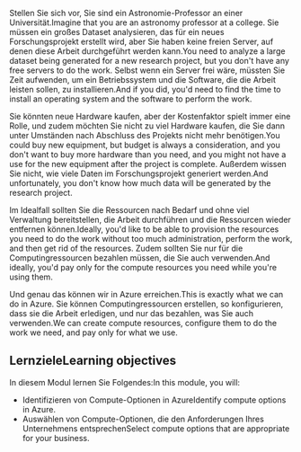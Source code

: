 <span data-ttu-id="eab12-101">Stellen Sie sich vor, Sie sind ein Astronomie-Professor an einer Universität.</span><span class="sxs-lookup"><span data-stu-id="eab12-101">Imagine that you are an astronomy professor at a college.</span></span> <span data-ttu-id="eab12-102">Sie müssen ein großes Dataset analysieren, das für ein neues Forschungsprojekt erstellt wird, aber Sie haben keine freien Server, auf denen diese Arbeit durchgeführt werden kann.</span><span class="sxs-lookup"><span data-stu-id="eab12-102">You need to analyze a large dataset being generated for a new research project, but you don't have any free servers to do the work.</span></span> <span data-ttu-id="eab12-103">Selbst wenn ein Server frei wäre, müssten Sie Zeit aufwenden, um ein Betriebssystem und die Software, die die Arbeit leisten sollen, zu installieren.</span><span class="sxs-lookup"><span data-stu-id="eab12-103">And if you did, you'd need to find the time to install an operating system and the software to perform the work.</span></span> 

<span data-ttu-id="eab12-104">Sie könnten neue Hardware kaufen, aber der Kostenfaktor spielt immer eine Rolle, und zudem möchten Sie nicht zu viel Hardware kaufen, die Sie dann unter Umständen nach Abschluss des Projekts nicht mehr benötigen.</span><span class="sxs-lookup"><span data-stu-id="eab12-104">You could buy new equipment, but budget is always a consideration, and you don't want to buy more hardware than you need, and you might not have a use for the new equipment after the project is complete.</span></span> <span data-ttu-id="eab12-105">Außerdem wissen Sie nicht, wie viele Daten im Forschungsprojekt generiert werden.</span><span class="sxs-lookup"><span data-stu-id="eab12-105">And unfortunately, you don't know how much data will be generated by the research project.</span></span>

<span data-ttu-id="eab12-106">Im Idealfall sollten Sie die Ressourcen nach Bedarf und ohne viel Verwaltung bereitstellen, die Arbeit durchführen und die Ressourcen wieder entfernen können.</span><span class="sxs-lookup"><span data-stu-id="eab12-106">Ideally, you'd like to be able to provision the resources you need to do the work without too much administration, perform the work, and then get rid of the resources.</span></span> <span data-ttu-id="eab12-107">Zudem sollten Sie nur für die Computingressourcen bezahlen müssen, die Sie auch verwenden.</span><span class="sxs-lookup"><span data-stu-id="eab12-107">And ideally, you'd pay only for the compute resources you need while you're using them.</span></span>

<span data-ttu-id="eab12-108">Und genau das können wir in Azure erreichen.</span><span class="sxs-lookup"><span data-stu-id="eab12-108">This is exactly what we can do in Azure.</span></span> <span data-ttu-id="eab12-109">Sie können Computingressourcen erstellen, so konfigurieren, dass sie die Arbeit erledigen, und nur das bezahlen, was Sie auch verwenden.</span><span class="sxs-lookup"><span data-stu-id="eab12-109">We can create compute resources, configure them to do the work we need, and pay only for what we use.</span></span>

## <a name="learning-objectives"></a><span data-ttu-id="eab12-110">Lernziele</span><span class="sxs-lookup"><span data-stu-id="eab12-110">Learning objectives</span></span>
<span data-ttu-id="eab12-111">In diesem Modul lernen Sie Folgendes:</span><span class="sxs-lookup"><span data-stu-id="eab12-111">In this module, you will:</span></span>

- <span data-ttu-id="eab12-112">Identifizieren von Compute-Optionen in Azure</span><span class="sxs-lookup"><span data-stu-id="eab12-112">Identify compute options in Azure.</span></span>
- <span data-ttu-id="eab12-113">Auswählen von Compute-Optionen, die den Anforderungen Ihres Unternehmens entsprechen</span><span class="sxs-lookup"><span data-stu-id="eab12-113">Select compute options that are appropriate for your business.</span></span>
